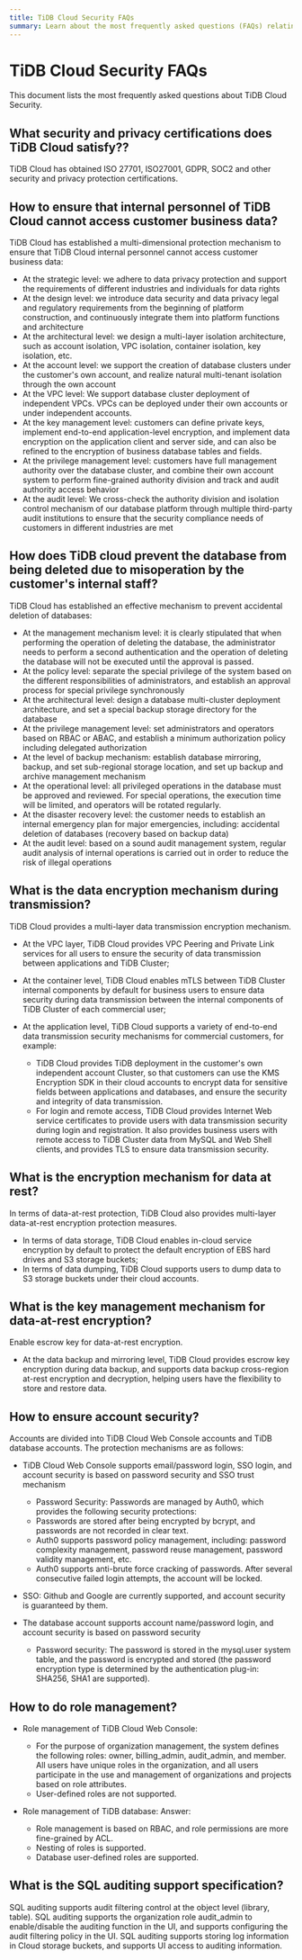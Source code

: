 ```yaml
---
title: TiDB Cloud Security FAQs
summary: Learn about the most frequently asked questions (FAQs) relating to TiDB Cloud Security.
---
```


# TiDB Cloud Security FAQs

This document lists the most frequently asked questions about TiDB Cloud Security.

## What security and privacy certifications does TiDB Cloud satisfy??

TiDB Cloud has obtained ISO 27701, ISO27001, GDPR, SOC2 and other security and privacy protection certifications.

## How to ensure that internal personnel of TiDB Cloud cannot access customer business data?

TiDB Cloud has established a multi-dimensional protection mechanism to ensure that TiDB Cloud internal personnel cannot access customer business data:

- At the strategic level: we adhere to data privacy protection and support the requirements of different industries and individuals for data rights
- At the design level: we introduce data security and data privacy legal and regulatory requirements from the beginning of platform construction, and continuously integrate them into platform functions and architecture
- At the architectural level: we design a multi-layer isolation architecture, such as account isolation, VPC isolation, container isolation, key isolation, etc.
- At the account level: we support the creation of database clusters under the customer's own account, and realize natural multi-tenant isolation through the own account
- At the VPC level: We support database cluster deployment of independent VPCs. VPCs can be deployed under their own accounts or under independent accounts.
- At the key management level: customers can define private keys, implement end-to-end application-level encryption, and implement data encryption on the application client and server side, and can also be refined to the encryption of business database tables and fields.
- At the privilege management level: customers have full management authority over the database cluster, and combine their own account system to perform fine-grained authority division and track and audit authority access behavior
- At the audit level: We cross-check the authority division and isolation control mechanism of our database platform through multiple third-party audit institutions to ensure that the security compliance needs of customers in different industries are met

## How does TiDB cloud prevent the database from being deleted due to misoperation by the customer's internal staff?

TiDB Cloud has established an effective mechanism to prevent accidental deletion of databases:

- At the management mechanism level: it is clearly stipulated that when performing the operation of deleting the database, the administrator needs to perform a second authentication and the operation of deleting the database will not be executed until the approval is passed.
- At the policy level: separate the special privilege of the system based on the different responsibilities of administrators, and establish an approval process for special privilege synchronously
- At the architectural level: design a database multi-cluster deployment architecture, and set a special backup storage directory for the database
- At the privilege management level: set administrators and operators based on RBAC or ABAC, and establish a minimum authorization policy including delegated authorization
- At the level of backup mechanism: establish database mirroring, backup, and set sub-regional storage location, and set up backup and archive management mechanism
- At the operational level: all privileged operations in the database must be approved and reviewed. For special operations, the execution time will be limited, and operators will be rotated regularly.
- At the disaster recovery level: the customer needs to establish an internal emergency plan for major emergencies, including: accidental deletion of databases (recovery based on backup data)
- At the audit level: based on a sound audit management system, regular audit analysis of internal operations is carried out in order to reduce the risk of illegal operations

## What is the data encryption mechanism during transmission?

TiDB Cloud provides a multi-layer data transmission encryption mechanism.

- At the VPC layer, TiDB Cloud provides VPC Peering and Private Link services for all users to ensure the security of data transmission between applications and TiDB Cluster;
- At the container level, TiDB Cloud enables mTLS between TiDB Cluster internal components by default for business users to ensure data security during data transmission between the internal components of TiDB Cluster of each commercial user;
- At the application level, TiDB Cloud supports a variety of end-to-end data transmission security mechanisms for commercial customers, for example:

  - TiDB Cloud provides TiDB deployment in the customer's own independent account Cluster, so that customers can use the KMS Encryption SDK in their cloud accounts to encrypt data for sensitive fields between applications and databases, and ensure the security and integrity of data transmission.
  - For login and remote access, TiDB Cloud provides Internet Web service certificates to provide users with data transmission security during login and registration. It also provides business users with remote access to TiDB Cluster data from MySQL and Web Shell clients, and provides TLS to ensure data transmission security.

## What is the encryption mechanism for data at rest?

In terms of data-at-rest protection, TiDB Cloud also provides multi-layer data-at-rest encryption protection measures.

- In terms of data storage, TiDB Cloud enables in-cloud service encryption by default to protect the default encryption of EBS hard drives and S3 storage buckets;
- In terms of data dumping, TiDB Cloud supports users to dump data to S3 storage buckets under their cloud accounts.

## What is the key management mechanism for data-at-rest encryption?

Enable escrow key for data-at-rest encryption.

- At the data backup and mirroring level, TiDB Cloud provides escrow key encryption during data backup, and supports data backup cross-region at-rest encryption and decryption, helping users have the flexibility to store and restore data.

## How to ensure account security?

Accounts are divided into TiDB Cloud Web Console accounts and TiDB database accounts. The protection mechanisms are as follows:

- TiDB Cloud Web Console supports email/password login, SSO login, and account security is based on password security and SSO trust mechanism

    - Password Security: Passwords are managed by Auth0, which provides the following security protections:
    - Passwords are stored after being encrypted by bcrypt, and passwords are not recorded in clear text.
    - Auth0 supports password policy management, including: password complexity management, password reuse management, password validity management, etc.
    - Auth0 supports anti-brute force cracking of passwords. After several consecutive failed login attempts, the account will be locked.

- SSO: Github and Google are currently supported, and account security is guaranteed by them.
- The database account supports account name/password login, and account security is based on password security

    - Password security: The password is stored in the mysql.user system table, and the password is encrypted and stored (the password encryption type is determined by the authentication plug-in: SHA256, SHA1 are supported).

## How to do role management?

- Role management of TiDB Cloud Web Console:

    - For the purpose of organization management, the system defines the following roles: owner, billing_admin, audit_admin, and member. All users have unique roles in the organization, and all users participate in the use and management of organizations and projects based on role attributes.
    - User-defined roles are not supported.

- Role management of TiDB database:
Answer:
    - Role management is based on RBAC, and role permissions are more fine-grained by ACL.
    - Nesting of roles is supported.
    - Database user-defined roles are supported.

## What is the SQL auditing support specification?

SQL auditing supports audit filtering control at the object level (library, table).
SQL auditing supports the organization role audit_admin to enable/disable the auditing function in the UI, and supports configuring the audit filtering policy in the UI.
SQL auditing supports storing log information in Cloud storage buckets, and supports UI access to auditing information.